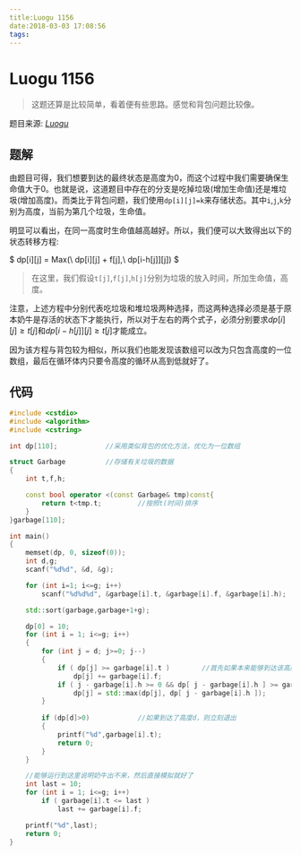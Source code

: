 ```yaml
---
title:Luogu 1156
date:2018-03-03 17:08:56
tags:
---
```


# Luogu 1156

> 这题还算是比较简单，看着便有些思路。感觉和背包问题比较像。

<!--more-->

题目来源: [_Luogu_](https://www.luogu.org/problemnew/show/P1156)

## 题解

由题目可得，我们想要到达的最终状态是高度为0，而这个过程中我们需要确保生命值大于0。也就是说，这道题目中存在的分支是吃掉垃圾(增加生命值)还是堆垃圾(增加高度)。而类比于背包问题，我们使用`dp[i][j]=k`来存储状态。其中`i`,`j`,`k`分别为高度，当前为第几个垃圾，生命值。

明显可以看出，在同一高度时生命值越高越好。所以，我们便可以大致得出以下的状态转移方程:

$ dp[i][j] = Max(\ dp[i][j] + f[j],\ dp[i-h[j]][j]) $

> 在这里，我们假设`t[j]`,`f[j]`,`h[j]`分别为垃圾的放入时间，所加生命值，高度。

注意，上述方程中分别代表吃垃圾和堆垃圾两种选择，而这两种选择必须是基于原本奶牛是存活的状态下才能执行，所以对于左右的两个式子，必须分别要求$dp[i][j] \geq t[j]$和$dp[i-h[j]][j] \geq t[j]$才能成立。

因为该方程与背包较为相似，所以我们也能发现该数组可以改为只包含高度的一位数组，最后在循环体内只要令高度的循环从高到低就好了。

## 代码
```C++
#include <cstdio>
#include <algorithm>
#include <cstring>

int dp[110];			//采用类似背包的优化方法，优化为一位数组

struct Garbage 			//存储有关垃圾的数据
{
	int t,f,h;

	const bool operator <(const Garbage& tmp)const{
		return t<tmp.t;			//按照t(时间)排序
	}
}garbage[110];

int main()
{
	memset(dp, 0, sizeof(0));
	int d,g;
	scanf("%d%d", &d, &g);

	for (int i=1; i<=g; i++)
		scanf("%d%d%d", &garbage[i].t, &garbage[i].f, &garbage[i].h);

	std::sort(garbage,garbage+1+g);

	dp[0] = 10;
	for (int i = 1; i<=g; i++)
	{
		for (int j = d; j>=0; j--)
		{
			if ( dp[j] >= garbage[i].t )		//首先如果本来能够到达该高度，则吃下该垃圾
				dp[j] += garbage[i].f;
			if ( j - garbage[i].h >= 0 && dp[ j - garbage[i].h ] >= garbage[i].t )		//比较吃垃圾与堆放垃圾谁剩余生命值最大
				dp[j] = std::max(dp[j], dp[ j - garbage[i].h ]);
		}
		
		if (dp[d]>0)			//如果到达了高度d，则立刻退出
		{
			printf("%d",garbage[i].t);
			return 0;
		}
	}

	//能够运行到这里说明奶牛出不来，然后直接模拟就好了
	int last = 10;
	for (int i = 1; i<=g; i++)
		if ( garbage[i].t <= last )
			last += garbage[i].f;

	printf("%d",last);
	return 0;
}
```